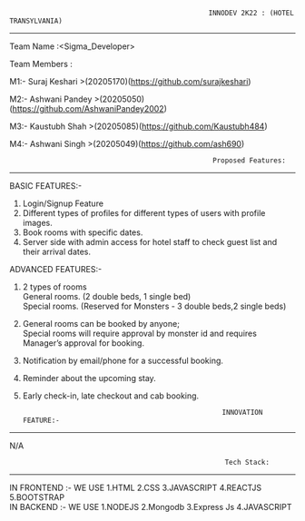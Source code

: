                                                      INNODEV 2K22 : (HOTEL TRANSYLVANIA)
 ----------------------------------------------------------------------------------------------------------------------------------------------------------------------
  Team Name :<Sigma_Developer><br>
  
  Team Members :<br>
  
  M1:- Suraj Keshari >(20205170)(https://github.com/surajkeshari)<br>
  
  M2:- Ashwani Pandey >(20205050)(https://github.com/AshwaniPandey2002)<br>
  
  M3:- Kaustubh Shah >(20205085)(https://github.com/Kaustubh484)<br>
  
  M4:- Ashwani Singh >(20205049)(https://github.com/ash690)<br>

                                                      Proposed Features:
-----------------------------------------------------------------------------------------------------------------------------------------------------------------------
BASIC FEATURES:-<br>

1. Login/Signup Feature<br>
2. Different types of profiles for different types of users with profile images.<br>
3. Book rooms with specific dates.<br>
4. Server side with admin access for hotel staff to check guest list and their arrival dates.<br>

ADVANCED FEATURES:-<br>

1. 2 types of rooms <br>
General rooms. (2 double beds, 1 single bed) <br>
Special rooms. (Reserved for Monsters - 3 double beds,2 single beds) <br>
2. General rooms can be booked by anyone; <br>
Special rooms will require approval by monster id and requires Manager’s approval for booking. <br>
3. Notification by email/phone for a successful booking.<br>
4. Reminder about the upcoming stay.<br>
5. Early check-in, late checkout and cab booking.<br>


                                                        INNOVATION FEATURE:-
-----------------------------------------------------------------------------------------------------------------------------------------------------------------------
N/A<br>

                                                         Tech Stack:
-----------------------------------------------------------------------------------------------------------------------------------------------------------------------
IN FRONTEND :- WE USE  1.HTML       2.CSS        3.JAVASCRIPT   4.REACTJS  5.BOOTSTRAP<br>
IN BACKEND :-  WE USE  1.NODEJS     2.Mongodb    3.Express Js    4.JAVASCRIPT<br>
